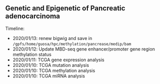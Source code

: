 ## Genetic and Epigenetic of Pancreatic adenocarcinoma

Timeline: 
* 2020/01/13: renew bigwig and save in `/gpfs/home/guosa/hpc/methylation/pancrease/medip/bam`
* 2020/01/12: Update MBD-seq gene enhancer/promoter gene region methylation status
* 2020/01/11: TCGA gene expression analysis
* 2020/01/10: TCGA mutation analysis
* 2020/01/10: TCGA methylation analysis
* 2020/01/10: TCGA miRNA analysis
